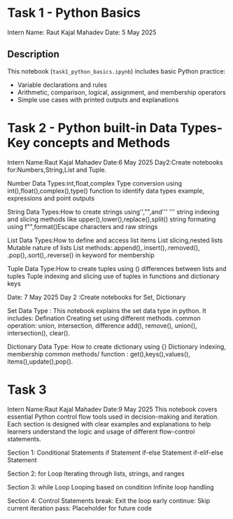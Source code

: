 # Task 1 - Python Basics

Intern Name: Raut Kajal Mahadev
Date: 5 May 2025

## Description

This notebook (`task1_python_basics.ipynb`) includes basic Python practice:
- Variable declarations and rules
- Arithmetic, comparison, logical, assignment, and membership operators
- Simple use cases with printed outputs and explanations

# Task 2 - Python built-in Data Types-Key concepts and Methods
Intern Name:Raut Kajal Mahadev
Date:6 May 2025 Day2:Create notebooks for:Numbers,String,List and Tuple.

Number Data Types:int,float,complex Type conversion using int(),float(),complex(),type() function to identify data types example,
expressions and point outputs

String Data Types:How to create strings using'',"",and''' ''' string indexing and slicing methods like upper(),lower(),replace(),split() 
string formating using f"",format()Escape characters and raw strings

List Data Types:How to define and access list items List slicing,nested lists Mutable nature of lists List methods:.append(),.insert(),.removed(),
.pop(),.sort(),.reverse() in keyword for membership

Tuple Data Type:How to create tuples using () differences between lists and tuples Tuple indexing and slicing use of tuples in functions and dictionary keys

Date: 7 May 2025 Day 2 :Create notebooks for Set, Dictionary

Set Data Type : This notebook explains the set data type in python. It includes: Defination Creating set using different methods. common operation: union, intersection, difference add(), remove(), union(), intersection(), clear().

Dictionary Data Type: How to create dictionary using {} Dictionary indexing, membership common methods/ function : get(),keys(),values(), items(),update(),pop().

# Task 3
Intern Name:Raut Kajal Mahadev
Date:9 May 2025
This notebook covers essential Python control flow tools used in decision-making and iteration. Each section is designed with clear examples and explanations to help learners understand the logic and usage of different flow-control statements.

Section 1: Conditional Statements if Statement if-else Statement if-elif-else Statement

Section 2: for Loop Iterating through lists, strings, and ranges

Section 3: while Loop Looping based on condition Infinite loop handling

Section 4: Control Statements break: Exit the loop early continue: Skip current iteration pass: Placeholder for future code
